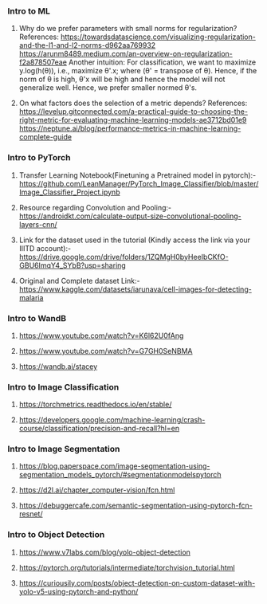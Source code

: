 ### Intro to ML

1. Why do we prefer parameters with small norms for regularization?
   References:
   https://towardsdatascience.com/visualizing-regularization-and-the-l1-and-l2-norms-d962aa769932
   https://arunm8489.medium.com/an-overview-on-regularization-f2a878507eae
   Another intuition: For classification, we want to maximize y.log(h(θ)), i.e., maximize θ'.x; where (θ' = transpose of θ). Hence, if the norm of θ is high,
   θ'x will be high and hence the model will not generalize well. Hence, we prefer smaller normed θ's.

2. On what factors does the selection of a metric depends?
   References:
   https://levelup.gitconnected.com/a-practical-guide-to-choosing-the-right-metric-for-evaluating-machine-learning-models-ae3712bd01e9
   https://neptune.ai/blog/performance-metrics-in-machine-learning-complete-guide

### Intro to PyTorch

1. Transfer Learning Notebook(Finetuning a Pretrained model in pytorch):-
   https://github.com/LeanManager/PyTorch_Image_Classifier/blob/master/Image_Classifier_Project.ipynb

2. Resource regarding Convolution and Pooling:-
   https://androidkt.com/calculate-output-size-convolutional-pooling-layers-cnn/

3. Link for the dataset used in the tutorial (Kindly access the link via your IIITD account):-
   https://drive.google.com/drive/folders/1ZQMgH0byHeeIbCKfO-GBU6ImqY4_SYbB?usp=sharing

4. Original and Complete dataset Link:-
   https://www.kaggle.com/datasets/iarunava/cell-images-for-detecting-malaria

### Intro to WandB

1. https://www.youtube.com/watch?v=K6l62U0fAng

2. https://www.youtube.com/watch?v=G7GH0SeNBMA

3. https://wandb.ai/stacey

### Intro to Image Classification

1. https://torchmetrics.readthedocs.io/en/stable/

2. https://developers.google.com/machine-learning/crash-course/classification/precision-and-recall?hl=en

### Intro to Image Segmentation

1. https://blog.paperspace.com/image-segmentation-using-segmentation_models_pytorch/#segmentationmodelspytorch

2. https://d2l.ai/chapter_computer-vision/fcn.html

3. https://debuggercafe.com/semantic-segmentation-using-pytorch-fcn-resnet/

### Intro to Object Detection

1. https://www.v7labs.com/blog/yolo-object-detection

2. https://pytorch.org/tutorials/intermediate/torchvision_tutorial.html

3. https://curiousily.com/posts/object-detection-on-custom-dataset-with-yolo-v5-using-pytorch-and-python/
